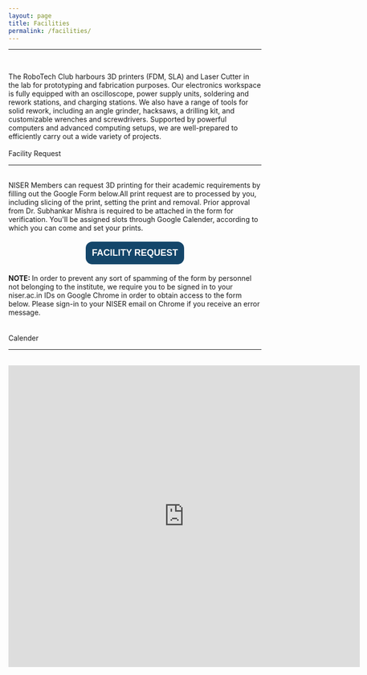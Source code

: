 ```yaml
---
layout: page
title: Facilities
permalink: /facilities/
---
```



<hr>
<div class="veil">
<br>


The RoboTech Club harbours 3D printers (FDM, SLA) and Laser Cutter in the lab for prototyping and fabrication purposes. Our electronics workspace is fully equipped with an oscilloscope, power supply units, soldering and rework stations, and charging stations. We also have a range of tools for solid rework, including an angle grinder, hacksaws, a drilling kit, and customizable wrenches and screwdrivers. Supported by powerful computers and advanced computing setups, we are well-prepared to efficiently carry out a wide variety of projects.
<br>
<br>
<span class="adminheading; font-size: 24px;">Facility Request</span>
<hr>
<br>
NISER Members can request 3D printing for their academic requirements by filling out the Google Form below.All print request are to processed by you, including slicing of the print, setting the print and removal. Prior approval from Dr. Subhankar Mishra is required to be attached in the form for verification. You'll be assigned slots through Google Calender, according to which you can come and set your prints.

<br>
<br>
<center>
<a href="https://forms.gle/Z2BfhucCFttkA842A"><button style="font-size: 18px; background-color: #14466a; color: white; border: solid 2px white; border-radius: 15px 15px 15px 15px; padding: 12px 12px 12px 12px; cursor: pointer;"><strong>FACILITY REQUEST</strong></button></a>
</center>

<br>
<strong>NOTE: </strong>In order to prevent any sort of spamming of the form by personnel not belonging to the institute, we require you to be signed in to your niser.ac.in IDs on Google Chrome in order to obtain access to the form below. Please sign-in to your NISER email on Chrome if you receive an error message.
<br>
<br>
<br>
<span class="adminheading; font-size: 24px;">Calender</span>
<hr>
<br>
<iframe src="https://calendar.google.com/calendar/embed?height=600&wkst=2&ctz=Asia%2FKolkata&bgcolor=%23ffffff&src=cnRjQG5pc2VyLmFjLmlu&color=%233F51B5" style="border-width:0" width="700" height="600" frameborder="0" scrolling="no"></iframe>
<br>
<br>

</div>

